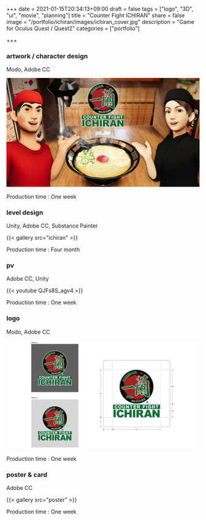 +++
date = 2021-01-15T20:34:13+09:00
draft = false
tags = ["logo", "3D", "ui", "movie", "planning"]
title = "Counter Fight ICHIRAN"
share = false
image = "/portfolio/ichiran/images/ichiran_cover.jpg"
description = "Game for Oculus Quest / Quest2"
categories = ["portfolio"]

+++

### artwork / character design

Modo, Adobe CC

![](images//ichiran_cover.jpg)

Production time : One week

### level design

Unity, Adobe CC, Substance Painter

{{< gallery src="ichiran" >}}

Production time : Four month

### pv

Adobe CC, Unity

{{< youtube QJFs8S_agv4 >}}

Production time : One week

### logo

Modo, Adobe CC

![](images//ichiran_01.jpg)

Production time : One week

### poster & card

Adobe CC

{{< gallery src="poster" >}}

Production time : One week
